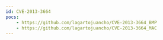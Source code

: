 ```yaml
---
id: CVE-2013-3664
pocs:
    - https://github.com/lagartojuancho/CVE-2013-3664_BMP
    - https://github.com/lagartojuancho/CVE-2013-3664_MAC
---
```

